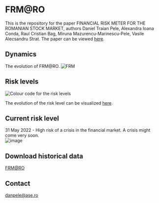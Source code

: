 # FRM@RO

This is the repository for the paper FINANCIAL RISK METER FOR THE ROMANIAN STOCK MARKET, authors Daniel Traian Pele, Alexandra Ioana Conda, Raul Cristian Bag, Miruna Mazurencu-Marinescu-Pele, Vasile Alecsandru Strat.
The paper can be viewed [here]().


## Dynamics

The evolution of FRM@RO.
![FRM](/FRM_RO/docs/assets/FRM_RO.png)

## Risk levels

![Colour code for the risk levels](/FRM_Ro/docs/assets/color_code.png)

The evolution of the risk level can be visualized [here](https://danpele.github.io/FRM_RO/docs/assets/FRM_RO.html).

## Current risk level

31 May 2022 - High risk of a crisis in the financial market.	A crisis might come very soon.
<br/>
![image](https://user-images.githubusercontent.com/26813254/178288115-d9c682c0-ba87-47ee-bf36-d872985a288d.png)


## Download historical data

[FRM@RO](/FRM_RO/docs/assets/frm.csv)

## Contact
danpele@ase.ro
